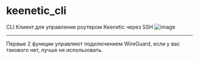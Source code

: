 # keenetic_cli
CLI Клиент для управления роутером Keenetic через SSH
![image](https://user-images.githubusercontent.com/40400854/160238861-084121a4-4073-42ef-88a5-734910d0217d.png)  
***
Первые 2 функции управляют подключением WireGuard, если у вас такового нет, лучше не использовать.

